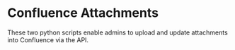 # Confluence Attachments

These two python scripts enable admins to upload and update attachments into Confluence via the API.